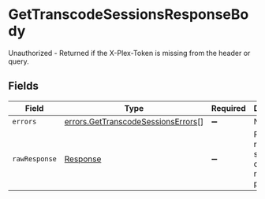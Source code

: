# GetTranscodeSessionsResponseBody

Unauthorized - Returned if the X-Plex-Token is missing from the header or query.


## Fields

| Field                                                                                    | Type                                                                                     | Required                                                                                 | Description                                                                              |
| ---------------------------------------------------------------------------------------- | ---------------------------------------------------------------------------------------- | ---------------------------------------------------------------------------------------- | ---------------------------------------------------------------------------------------- |
| `errors`                                                                                 | [errors.GetTranscodeSessionsErrors](../../models/errors/gettranscodesessionserrors.md)[] | :heavy_minus_sign:                                                                       | N/A                                                                                      |
| `rawResponse`                                                                            | [Response](https://developer.mozilla.org/en-US/docs/Web/API/Response)                    | :heavy_minus_sign:                                                                       | Raw HTTP response; suitable for custom response parsing                                  |